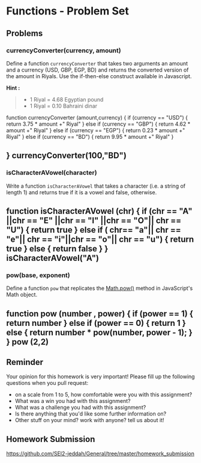 # Functions - Problem Set

## Problems

### currencyConverter(currency, amount)

Define a function `currencyConverter` that takes two arguments an amount and a currency (USD, GBP, EGP, BD) and returns the converted version of the amount in Riyals. Use the if-then-else construct available in Javascript.

**Hint :**
> - 1 Riyal = 4.68 Egyptian pound 
> - 1 Riyal = 0.10 Bahraini dinar

function currencyConverter (amount,currency)
{
  if (currency == "USD")
  {
    return 3.75 * amount +" Riyal"
  }
  else if (currency == "GBP")
  {
    return 4.62 * amount +" Riyal"
  }
  else if (currency == "EGP")
  {
    return 0.23 * amount +" Riyal"
  }
  else if (currency == "BD")
  {
    return 9.95 * amount +" Riyal"
  }
    
}
currencyConverter(100,"BD")
---

### isCharacterAVowel(character)

Write a function `isCharacterAVowel` that takes a character (i.e. a string of length 1) and returns true if it is a vowel and false, otherwise.

function isCharacterAVowel (chr)
{
  if (chr == "A" ||chr == "E" ||chr == "I" ||chr == "O"|| chr == "U")
  {
    return true
  }
  else if ( chr== "a"|| chr == "e"|| chr == "i"||chr == "o"|| chr == "u")
  {
    return true
  }
  else 
  {
    return false
  }
}
isCharacterAVowel("A")
---

### pow(base, exponent)

Define a function `pow` that replicates the [Math.pow()](https://developer.mozilla.org/en-US/docs/Web/JavaScript/Reference/Global_Objects/Math/pow) method in JavaScript's Math object.

function pow (number , power)
{
  if (power == 1)
  {
    return number
  }
  else if (power == 0)
  {
    return 1
  }
  else 
  {
    return number * pow(number, power - 1);
  }
}
pow (2,2)
---

## Reminder
Your opinion for this homework is very important! Please fill up the following questions when you pull request:
 * on a scale from 1 to 5, how comfortable were you with this assignment?
 * What was a win you had with this assignment?
 * What was a challenge you had with this assignment?
 * Is there anything that you'd like some further information on?
 * Other stuff on your mind? work with anyone? tell us about it!

## Homework Submission
https://github.com/SEI2-jeddah/General/tree/master/homework_submission
